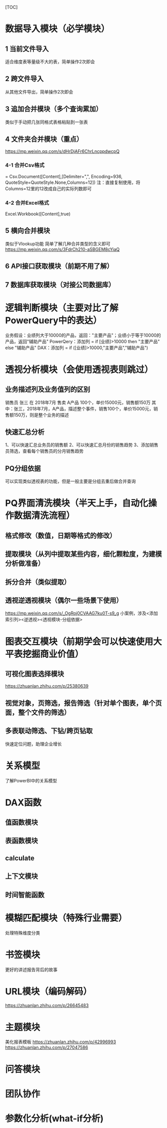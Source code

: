 [TOC]

# 数据导入模块（必学模块）
## 1 当前文件导入
适合维度表等量级不大的表，简单操作2次即会
## 2 跨文件导入
从其他文件导出，简单操作2次即会
## 3 追加合并模块（多个查询累加）
类似于手动把几张同格式表格粘贴到一张表
## 4 文件夹合并模块（重点）
https://mp.weixin.qq.com/s/dHrDjAFr6ChrLncppdwcpQ
### 4-1 合并Csv格式
= Csv.Document([Content],[Delimiter=",", Encoding=936, QuoteStyle=QuoteStyle.None,Columns=12])
注：直接复制使用，将Columns=12里的12改成自己的实际列数即可
### 4-2 合并Excel格式
Excel.Workbook([Content],true)
## 5 横向合并模块
类似于Vlookup功能
简单了解几种合并类型的含义即可
https://mp.weixin.qq.com/s/3FdrCh210-aSBGEM8cYiaQ
## 6 API接口获取模块（前期不用了解）
## 7 数据库获取模块（对接公司数据库）

# 逻辑判断模块（主要对比了解PowerQuery中的表达）
业务假设：业绩列大于10000的产品，返回："主要产品"；业绩小于等于10000的产品，返回"辅助产品"
PowerQery：添加列  = if [业绩]>10000 then "主要产品" else "辅助产品"
DAX：添加列 = if ([业绩]>10000,"主要产品","辅助产品")

# 透视分析模块（会使用透视表则跳过）
## 业务描述列及业务值列的区别
销售员 张三 在 2018年7月 售卖 A产品 100个，单价15000元，销售额150万
其中：张三，2018年7月，A产品，描述整个事件，销售100个，单价15000元，销售额150万，则是整个业务的描述
## 快速汇总分析
1、可以快速汇总业务员的销售额
2、可以快速汇总月份的销售趋势
3、添加销售员筛选，查看每个销售员的分月销售趋势
## PQ分组依据
可以实现类似透视表的功能，但是一般主要是分组去重后做合并查询


# PQ界面清洗模块（半天上手，自动化操作数据清洗流程）
## 格式修改（数值，日期等格式的修改）
## 提取模块（从列中提取某些内容，细化颗粒度，为建模分析做准备）
## 拆分合并（类似提取）
## 透视逆透视模块（偶尔一些场景下使用）

https://mp.weixin.qq.com/s/_OgRoj0CVAAG7ku0T-s9_g
小案例，涉及<添加索引列><逆透视><透视模块-分组依据>

# 图表交互模块（前期学会可以快速使用大平表挖掘商业价值）
## 可视化图表选择模块
https://zhuanlan.zhihu.com/p/25380639
## 视觉对象，页筛选，报告筛选（针对单个图表，单个页面，整个文件的筛选）
## 多表联动筛选、下钻/跨页钻取
快速定位问题，助理企业增长

# 关系模型
了解PowerBI中的关系模型

# DAX函数
## 值函数模块
## 表函数模块
## calculate
## 上下文模块
## 时间智能函数

# 模糊匹配模块（特殊行业需要）
处理特殊维度分类

# 书签模块
更好的讲述报告背后的故事

# URL模块（编码解码）
https://zhuanlan.zhihu.com/p/26645483

# 主题模块
美化报表模板
https://zhuanlan.zhihu.com/p/42996993
https://zhuanlan.zhihu.com/p/27047586

# 问答模块

# 团队协作

# 参数化分析(what-if分析)
